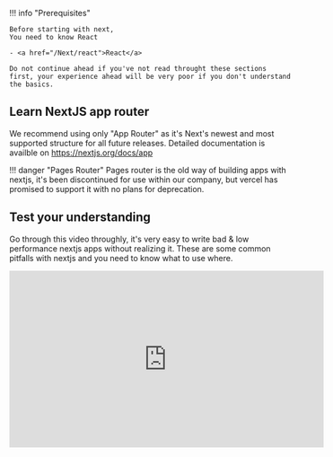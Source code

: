 !!! info "Prerequisites"

    Before starting with next,
    You need to know React

    - <a href="/Next/react">React</a>
    
    Do not continue ahead if you've not read throught these sections first, your experience ahead will be very poor if you don't understand the basics.


## Learn NextJS app router

We recommend using only "App Router" as it's Next's newest and most supported structure for all future releases.
Detailed documentation is availble on <a href="https://nextjs.org/docs/app">https://nextjs.org/docs/app</a> 

!!! danger "Pages Router"
    Pages router is the old way of building apps with nextjs, it's been discontinued for use within our company, but vercel has promised to support it with no plans for deprecation.

## Test your understanding 

Go through this video throughly, it's very easy to write bad & low performance nextjs apps without realizing it.
These are some common pitfalls with nextjs and you need to know what to use where.

<iframe width="560" height="315" src="https://www.youtube.com/embed/5QP0mvrJkiY?si=q-RMYbhwsqrQFTlj" title="YouTube video player" frameborder="0" allow="accelerometer; autoplay; clipboard-write; encrypted-media; gyroscope; picture-in-picture; web-share" referrerpolicy="strict-origin-when-cross-origin" allowfullscreen></iframe>